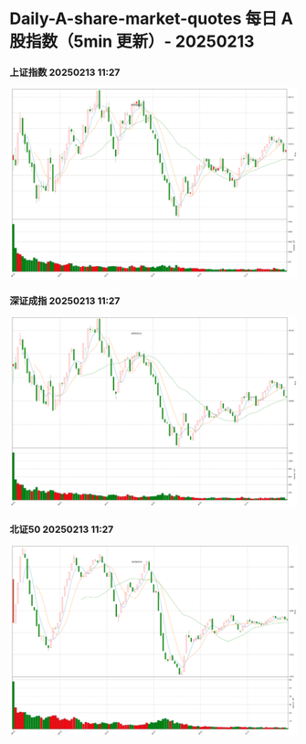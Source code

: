 
# Daily-A-share-market-quotes 每日 A 股指数（5min 更新）- 20250213

### 上证指数 20250213 11:27
![](./fig/2025/2/20250213-sh000001.png)

### 深证成指 20250213 11:27
![](./fig/2025/2/20250213-sz399001.png)

### 北证50 20250213 11:27
![](./fig/2025/2/20250213-bj899050.png)
